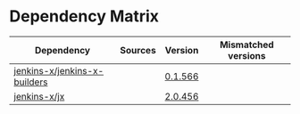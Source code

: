 # Dependency Matrix

Dependency | Sources | Version | Mismatched versions
---------- | ------- | ------- | -------------------
[jenkins-x/jenkins-x-builders](https://github.com/jenkins-x/jenkins-x-builders) |  | [0.1.566]() | 
[jenkins-x/jx](https://github.com/jenkins-x/jx) |  | [2.0.456](https://github.com/jenkins-x/jx/releases/tag/v2.0.456) | 
